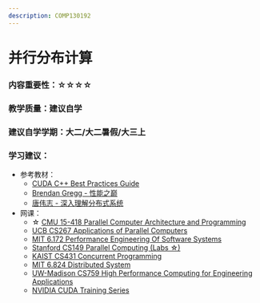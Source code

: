 ```yaml
---
description: COMP130192
---
```


# 并行分布计算

### 内容重要性：☆☆☆☆

### 教学质量：建议自学

### 建议自学学期：大二/大二暑假/大三上

### 学习建议：

* 参考教材：
  * [CUDA C++ Best Practices Guide](https://docs.nvidia.com/cuda/cuda-c-best-practices-guide/index.html)
  * [Brendan Gregg - 性能之巅](https://book.douban.com/subject/35934902/)
  * [唐伟志 - 深入理解分布式系统](https://book.douban.com/subject/35794814/)
* 网课：
  * ☆ [CMU 15-418 Parallel Computer Architecture and Programming](https://csdiy.wiki/%E5%B9%B6%E8%A1%8C%E4%B8%8E%E5%88%86%E5%B8%83%E5%BC%8F%E7%B3%BB%E7%BB%9F/CS149/)
  * [UCB CS267 Applications of Parallel Computers](https://www.bilibili.com/video/BV1qV411q7RS)
  * [MIT 6.172 Performance Engineering Of Software Systems](https://ocw.mit.edu/courses/6-172-performance-engineering-of-software-systems-fall-2018/)
  * [Stanford CS149 Parallel Computing (Labs ☆)](https://gfxcourses.stanford.edu/cs149/fall23)
  * [KAIST CS431 Concurrent Programming](https://github.com/kaist-cp/cs431)
  * [MIT 6.824 Distributed System](https://csdiy.wiki/%E5%B9%B6%E8%A1%8C%E4%B8%8E%E5%88%86%E5%B8%83%E5%BC%8F%E7%B3%BB%E7%BB%9F/MIT6.824/)
  * [UW-Madison CS759 High Performance Computing for Engineering Applications](https://blog.ruipan.xyz/earlier-readings-and-notes/cs759-hpc-course-notes)
  * [NVIDIA CUDA Training Series](https://www.olcf.ornl.gov/cuda-training-series/)

